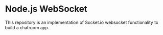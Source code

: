 # Node.js WebSocket

This repository is an implementation of Socket.io websocket functionality to build a chatroom app.